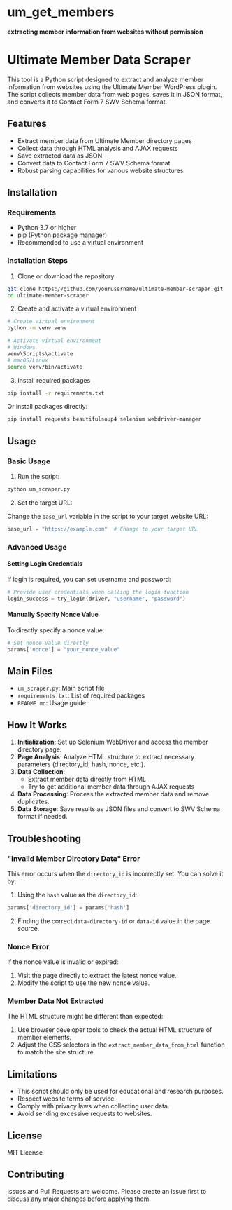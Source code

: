 # um_get_members
**extracting member information from websites without permission** 

# Ultimate Member Data Scraper

This tool is a Python script designed to extract and analyze member information from websites using the Ultimate Member WordPress plugin. The script collects member data from web pages, saves it in JSON format, and converts it to Contact Form 7 SWV Schema format.

## Features

- Extract member data from Ultimate Member directory pages
- Collect data through HTML analysis and AJAX requests
- Save extracted data as JSON
- Convert data to Contact Form 7 SWV Schema format
- Robust parsing capabilities for various website structures

## Installation

### Requirements

- Python 3.7 or higher
- pip (Python package manager)
- Recommended to use a virtual environment

### Installation Steps

1. Clone or download the repository

```bash
git clone https://github.com/yourusername/ultimate-member-scraper.git
cd ultimate-member-scraper
```

2. Create and activate a virtual environment

```bash
# Create virtual environment
python -m venv venv

# Activate virtual environment
# Windows
venv\Scripts\activate
# macOS/Linux
source venv/bin/activate
```

3. Install required packages

```bash
pip install -r requirements.txt
```

Or install packages directly:

```bash
pip install requests beautifulsoup4 selenium webdriver-manager
```

## Usage

### Basic Usage

1. Run the script:

```bash
python um_scraper.py
```

2. Set the target URL:

Change the `base_url` variable in the script to your target website URL:

```python
base_url = "https://example.com"  # Change to your target URL
```

### Advanced Usage

#### Setting Login Credentials

If login is required, you can set username and password:

```python
# Provide user credentials when calling the login function
login_success = try_login(driver, "username", "password")
```

#### Manually Specify Nonce Value

To directly specify a nonce value:

```python
# Set nonce value directly
params['nonce'] = "your_nonce_value"
```

## Main Files

- `um_scraper.py`: Main script file
- `requirements.txt`: List of required packages
- `README.md`: Usage guide

## How It Works

1. **Initialization**: Set up Selenium WebDriver and access the member directory page.
2. **Page Analysis**: Analyze HTML structure to extract necessary parameters (directory_id, hash, nonce, etc.).
3. **Data Collection**:
   - Extract member data directly from HTML
   - Try to get additional member data through AJAX requests
4. **Data Processing**: Process the extracted member data and remove duplicates.
5. **Data Storage**: Save results as JSON files and convert to SWV Schema format if needed.

## Troubleshooting

### "Invalid Member Directory Data" Error

This error occurs when the `directory_id` is incorrectly set. You can solve it by:

1. Using the `hash` value as the `directory_id`:

```python
params['directory_id'] = params['hash']
```

2. Finding the correct `data-directory-id` or `data-id` value in the page source.

### Nonce Error

If the nonce value is invalid or expired:

1. Visit the page directly to extract the latest nonce value.
2. Modify the script to use the new nonce value.

### Member Data Not Extracted

The HTML structure might be different than expected:

1. Use browser developer tools to check the actual HTML structure of member elements.
2. Adjust the CSS selectors in the `extract_member_data_from_html` function to match the site structure.

## Limitations

- This script should only be used for educational and research purposes.
- Respect website terms of service.
- Comply with privacy laws when collecting user data.
- Avoid sending excessive requests to websites.

## License

MIT License

## Contributing

Issues and Pull Requests are welcome. Please create an issue first to discuss any major changes before applying them.
